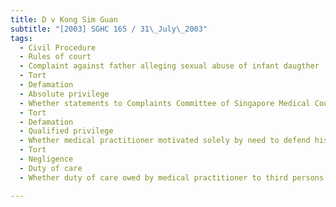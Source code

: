 ```yaml
---
title: D v Kong Sim Guan 
subtitle: "[2003] SGHC 165 / 31\_July\_2003"
tags:
  - Civil Procedure
  - Rules of court
  - Complaint against father alleging sexual abuse of infant daugther
  - Tort
  - Defamation
  - Absolute privilege
  - Whether statements to Complaints Committee of Singapore Medical Council protected by absolute privilege
  - Tort
  - Defamation
  - Qualified privilege
  - Whether medical practitioner motivated solely by need to defend his professional reputation in making statements
  - Tort
  - Negligence
  - Duty of care
  - Whether duty of care owed by medical practitioner to third persons who might be adversely affected by contents of practitioner\'s report

---
```


